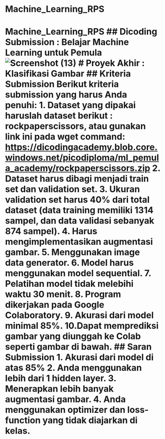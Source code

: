 # Machine_Learning_RPS
# Machine_Learning_RPS ## Dicoding Submission : Belajar Machine Learning untuk Pemula ![Screenshot (13)](https://user-images.githubusercontent.com/71642382/119755964-0d8f4b80-becd-11eb-8fcf-03172658bfd0.png) # Proyek Akhir : Klasifikasi Gambar ## Kriteria Submission Berikut kriteria submission yang harus Anda penuhi:  1. Dataset yang dipakai haruslah dataset berikut : rockpaperscissors, atau gunakan link ini pada wget command:  https://dicodingacademy.blob.core.windows.net/picodiploma/ml_pemula_academy/rockpaperscissors.zip  2. Dataset harus dibagi menjadi train set dan validation set.  3. Ukuran validation set harus 40% dari total dataset (data training memiliki 1314 sampel, dan data validasi sebanyak 874 sampel). 4. Harus mengimplementasikan augmentasi gambar. 5. Menggunakan image data generator. 6. Model harus menggunakan model sequential. 7. Pelatihan model tidak melebihi waktu 30 menit. 8. Program dikerjakan pada Google Colaboratory. 9. Akurasi dari model minimal 85%. 10.Dapat memprediksi gambar yang diunggah ke Colab seperti gambar di bawah.  ## Saran Submission 1. Akurasi dari model di atas 85%  2. Anda menggunakan lebih dari 1 hidden layer. 3. Menerapkan lebih banyak augmentasi gambar. 4. Anda menggunakan optimizer dan loss-function yang tidak diajarkan di kelas.
